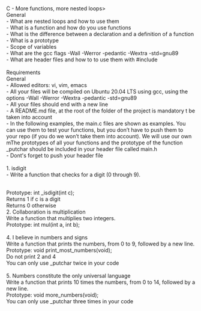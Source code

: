 <br> C - More functions, more nested loops> <br> General <br>- What are nested loops and how to use them <br>- What is a function and how do you use functions <br>- What is the difference between a declaration and a definition of a function <br>- What is a prototype  <br>- Scope of variables <br>- What are the gcc flags -Wall -Werror -pedantic -Wextra -std=gnu89
 <br>- What are header files and how to to use them with #include <br> <br> Requirements <br> General <br>- Allowed editors: vi, vim, emacs <br>- All your files will be compiled on Ubuntu 20.04 LTS using gcc, using the options -Wall -Werror -Wextra -pedantic -std=gnu89 <br>- All your files should end with a new line <br>- A README.md file, at the root of the folder of the project is mandatory                                  t be taken into account <br>- In the following examples, the main.c files are shown as examples. You can use them to test your functions, but you don’t have to push them to your repo (if you do we won’t take them into account). We will use our own mThe prototypes of all your functions and the prototype of the function _putchar should be included in your header file called main.h <br>- Dont's forget to push your header file <br> 
<br> 1. isdigit <br> - Write a function that checks for a digit (0 through 9).

<br> Prototype: int _isdigit(int c);
<br> Returns 1 if c is a digit
<br> Returns 0 otherwise <br>
2. Collaboration is multiplication <br> Write a function that multiplies two integers. <br> Prototype: int mul(int a, int b); <br>
<br> 4. I believe in numbers and signs <br> Write a function that prints the numbers, from 0 to 9, followed by a new line. <br> Prototype: void print_most_numbers(void); <br> Do not print 2 and 4 <br> You can only use _putchar twice in your code <br>
<br> 5. Numbers constitute the only universal language <br> Write a function that prints 10 times the numbers, from 0 to 14, followed by a new line. <br> Prototype: void more_numbers(void); <br> You can only use _putchar three times in your code <br> 
